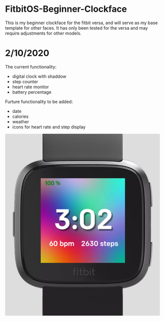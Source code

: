 # FitbitOS-Beginner-Clockface
This is my beginner clockface for the fitbit versa, and will serve as my base template for other faces. 
It has only been tested for the versa and may require adjustments for other models.

# 2/10/2020

The current functionality:
  - digital clock with shaddow
  - step counter
  - heart rate monitor
  - battery percentage
  
Furture functionality to be added:
  - date
  - calories
  - weather
  - icons for heart rate and step display
  
![](/beginnerclock.png)
